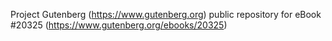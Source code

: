 Project Gutenberg (https://www.gutenberg.org) public repository for eBook #20325 (https://www.gutenberg.org/ebooks/20325)
